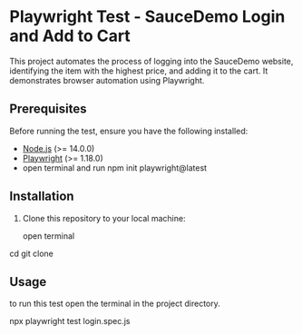 # Playwright Test - SauceDemo Login and Add to Cart

This project automates the process of logging into the SauceDemo website, identifying the item with the highest price, and adding it to the cart. It demonstrates browser automation using Playwright. 

## Prerequisites

Before running the test, ensure you have the following installed:

- [Node.js](https://nodejs.org/) (>= 14.0.0)
- [Playwright](https://playwright.dev/) (>= 1.18.0)
- open terminal and run npm init playwright@latest
   

## Installation

1. Clone this repository to your local machine:

   open terminal 
 
 cd <repository-directory>
 git clone <repository-url>
   


## Usage

to run this test open the terminal in the project directory.

npx playwright test login.spec.js
